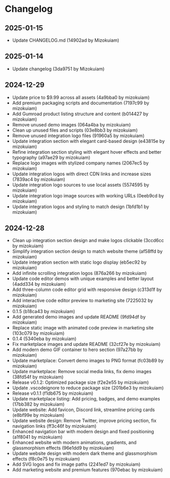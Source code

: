 # Changelog

## 2025-01-15

- Update CHANGELOG.md (14902ad by Mizokuiam)

## 2025-01-14

- Update changelog (3da9751 by Mizokuiam)

## 2024-12-29

- Update price to $9.99 across all assets (4a9bba0 by mizokuiam)
- Add premium packaging scripts and documentation (7197c99 by mizokuiam)
- Add Gumroad product listing structure and content (b014427 by mizokuiam)
- Remove unused demo images (064a4ba by mizokuiam)
- Clean up unused files and scripts (03e8bb3 by mizokuiam)
- Remove unused integration logo files (91960a5 by mizokuiam)
- Update integration section with elegant card-based design (e43815e by mizokuiam)
- Refine integration section styling with elegant hover effects and better typography (a97ae29 by mizokuiam)
- Replace logo images with stylized company names (2067ec5 by mizokuiam)
- Update integration logos with direct CDN links and increase sizes (7839ac4 by mizokuiam)
- Update integration logo sources to use local assets (5574595 by mizokuiam)
- Update integration logo image sources with working URLs (0eeb9cd by mizokuiam)
- Update integration logos and styling to match design (1bfd1b1 by mizokuiam)

## 2024-12-28

- Clean up integration section design and make logos clickable (3ccd6cc by mizokuiam)
- Simplify integration section design to match website theme (af58ffd by mizokuiam)
- Update integration section with static logo display (eb5ec92 by mizokuiam)
- Add infinite scrolling integration logos (876a266 by mizokuiam)
- Update code editor demos with unique examples and better layout (4add334 by mizokuiam)
- Add three-column code editor grid with responsive design (c313d1f by mizokuiam)
- Add interactive code editor preview to marketing site (7225032 by mizokuiam)
- 0.1.5 (b18ca43 by mizokuiam)
- Add generated demo images and update README (9fd94df by mizokuiam)
- Replace static image with animated code preview in marketing site (103c079 by mizokuiam)
- 0.1.4 (5340eba by mizokuiam)
- Fix marketplace images and update README (32cf27e by mizokuiam)
- Add modern demo GIF container to hero section (97a27bb by mizokuiam)
- Update marketplace: Convert demo images to PNG format (fc03b89 by mizokuiam)
- Update marketplace: Remove social media links, fix demo images (38fd54f by mizokuiam)
- Release v0.1.2: Optimized package size (f2e2e55 by mizokuiam)
- Update .vscodeignore to reduce package size (201b6e3 by mizokuiam)
- Release v0.1.1 (f1db675 by mizokuiam)
- Update marketplace listing: Add pricing, badges, and demo examples (17bb382 by mizokuiam)
- Update website: Add favicon, Discord link, streamline pricing cards (e8bf99e by mizokuiam)
- Update website design: Remove Twitter, improve pricing section, fix navigation links (ff3c46f by mizokuiam)
- Enhanced navigation bar with modern design and fixed positioning (a1f8041 by mizokuiam)
- Enhanced website with modern animations, gradients, and glassmorphism effects (96e1dd9 by mizokuiam)
- Update website design with modern dark theme and glassmorphism effects (f8c0e75 by mizokuiam)
- Add SVG logos and fix image paths (2241ed7 by mizokuiam)
- Add marketing website and premium features (970ebac by mizokuiam)

